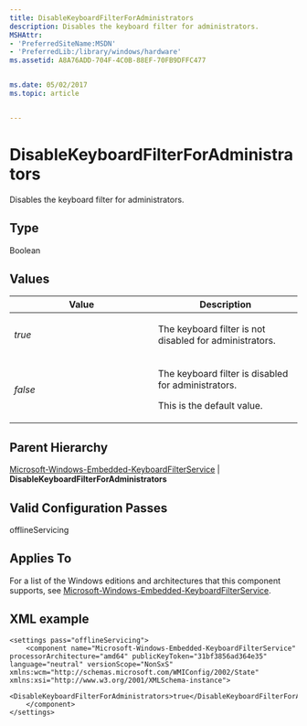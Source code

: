 ```yaml
---
title: DisableKeyboardFilterForAdministrators
description: Disables the keyboard filter for administrators.
MSHAttr:
- 'PreferredSiteName:MSDN'
- 'PreferredLib:/library/windows/hardware'
ms.assetid: A8A76ADD-704F-4C0B-88EF-70FB9DFFC477


ms.date: 05/02/2017
ms.topic: article


---
```


# DisableKeyboardFilterForAdministrators


Disables the keyboard filter for administrators.

## Type


Boolean

## Values


<table>
<colgroup>
<col width="50%" />
<col width="50%" />
</colgroup>
<thead>
<tr class="header">
<th>Value</th>
<th>Description</th>
</tr>
</thead>
<tbody>
<tr class="odd">
<td><p><em>true</em></p></td>
<td><p>The keyboard filter is not disabled for administrators.</p></td>
</tr>
<tr class="even">
<td><p><em>false</em></p></td>
<td><p>The keyboard filter is disabled for administrators.</p>
<p>This is the default value.</p></td>
</tr>
</tbody>
</table>

 

## Parent Hierarchy


[Microsoft-Windows-Embedded-KeyboardFilterService](microsoft-windows-embedded-keyboardfilterservice.md) | **DisableKeyboardFilterForAdministrators**

## Valid Configuration Passes


offlineServicing

## Applies To


For a list of the Windows editions and architectures that this component supports, see [Microsoft-Windows-Embedded-KeyboardFilterService](microsoft-windows-embedded-keyboardfilterservice.md).

## XML example


```
<settings pass="offlineServicing">
    <component name="Microsoft-Windows-Embedded-KeyboardFilterService" processorArchitecture="amd64" publicKeyToken="31bf3856ad364e35" language="neutral" versionScope="NonSxS" xmlns:wcm="http://schemas.microsoft.com/WMIConfig/2002/State" xmlns:xsi="http://www.w3.org/2001/XMLSchema-instance">
        <DisableKeyboardFilterForAdministrators>true</DisableKeyboardFilterForAdministrators>
    </component>
</settings>
```

 

 






